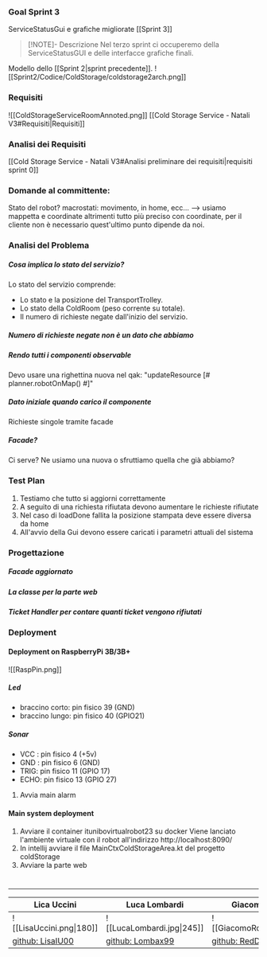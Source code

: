 ### Goal Sprint 3
ServiceStatusGui e grafiche migliorate [[Sprint 3]]
> [!NOTE]- Descrizione
> Nel terzo sprint ci occuperemo della ServiceStatusGUI e delle interfacce grafiche finali.

Modello dello [[Sprint 2|sprint precedente]].
![[Sprint2/Codice/ColdStorage/coldstorage2arch.png]]
### Requisiti

![[ColdStorageServiceRoomAnnoted.png]]
[[Cold Storage Service - Natali V3#Requisiti|Requisiti]]

### Analisi dei Requisiti
[[Cold Storage Service - Natali V3#Analisi preliminare dei requisiti|requisiti sprint 0]]

### Domande al committente:
Stato del robot? macrostati: movimento, in home, ecc... --> usiamo mappetta e coordinate
altrimenti tutto più preciso con coordinate, per il cliente non è necessario quest'ultimo punto dipende da noi.

### Analisi del Problema
##### Cosa implica lo stato del servizio?
Lo stato del servizio comprende:
- Lo stato e la posizione del TransportTrolley.
- Lo stato della ColdRoom (peso corrente su totale).
- Il numero di richieste negate dall'inizio del servizio.
##### Numero di richieste negate non è un dato che abbiamo
##### Rendo tutti i componenti observable
Devo usare una righettina nuova nel qak: "updateResource [# planner.robotOnMap() #]"
##### Dato iniziale quando carico il componente
Richieste singole tramite facade
##### Facade?
Ci serve? Ne usiamo una nuova o sfruttiamo quella che già abbiamo?
### Test Plan
1) Testiamo che tutto si aggiorni correttamente
2) A seguito di una richiesta rifiutata devono aumentare le richieste rifiutate
3) Nel caso di loadDone fallita la posizione stampata deve essere diversa da home
4) All'avvio della Gui devono essere caricati i parametri attuali del sistema
### Progettazione
##### Facade aggiornato
##### La classe per la parte web
##### Ticket Handler per contare quanti ticket vengono rifiutati
### Deployment
#### Deployment on RaspberryPi 3B/3B+
![[RaspPin.png]]
##### Led
- braccino corto: pin fisico 39 (GND)
- braccino lungo: pin fisico 40 (GPIO21)
##### Sonar
- VCC : pin fisico 4 (+5v)
- GND : pin fisico 6 (GND)
- TRIG: pin fisico 11 (GPIO 17)
- ECHO: pin fisico 13 (GPIO 27)

1) Avvia main alarm
#### Main system deployment
1) Avviare il container itunibovirtualrobot23 su docker
	Viene lanciato l'ambiente virtuale con il robot all'indirizzo http://localhost:8090/
3) In intellij avviare il file MainCtxColdStorageArea.kt del progetto coldStorage
4) Avviare la parte web

# 
----------------

| Lica Uccini              | Luca Lombardi              | Giacomo Romanini              |
| ------------------------ | -------------------------- | ----------------------------- |
| ![[LisaUccini.png\|180]] | ![[LucaLombardi.jpg\|245]] | ![[GiacomoRomanini.jpg\|180]] |
| [github: LisaIU00](https://github.com/LisaIU00)    | [github: Lombax99](https://github.com/Lombax99)             | [github: RedDuality](https://github.com/RedDuality)                              |

